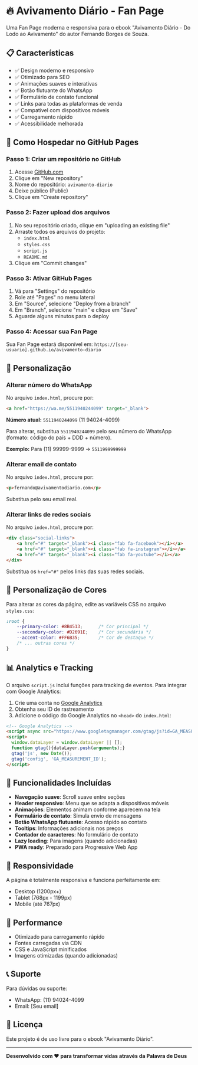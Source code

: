 # 🔥 Avivamento Diário - Fan Page

Uma Fan Page moderna e responsiva para o ebook "Avivamento Diário - Do Lodo ao Avivamento" do autor Fernando Borges de Souza.

## 📋 Características

- ✅ Design moderno e responsivo
- ✅ Otimizado para SEO
- ✅ Animações suaves e interativas
- ✅ Botão flutuante do WhatsApp
- ✅ Formulário de contato funcional
- ✅ Links para todas as plataformas de venda
- ✅ Compatível com dispositivos móveis
- ✅ Carregamento rápido
- ✅ Acessibilidade melhorada

## 🚀 Como Hospedar no GitHub Pages

### Passo 1: Criar um repositório no GitHub

1. Acesse [GitHub.com](https://github.com)
2. Clique em "New repository"
3. Nome do repositório: `avivamento-diario`
4. Deixe público (Public)
5. Clique em "Create repository"

### Passo 2: Fazer upload dos arquivos

1. No seu repositório criado, clique em "uploading an existing file"
2. Arraste todos os arquivos do projeto:
   - `index.html`
   - `styles.css`
   - `script.js`
   - `README.md`
3. Clique em "Commit changes"

### Passo 3: Ativar GitHub Pages

1. Vá para "Settings" do repositório
2. Role até "Pages" no menu lateral
3. Em "Source", selecione "Deploy from a branch"
4. Em "Branch", selecione "main" e clique em "Save"
5. Aguarde alguns minutos para o deploy

### Passo 4: Acessar sua Fan Page

Sua Fan Page estará disponível em:
`https://[seu-usuario].github.io/avivamento-diario`

## 📱 Personalização

### Alterar número do WhatsApp

No arquivo `index.html`, procure por:
```html
<a href="https://wa.me/5511940244099" target="_blank">
```

**Número atual:** `5511940244099` (11 94024-4099)

Para alterar, substitua `5511940244099` pelo seu número do WhatsApp (formato: código do país + DDD + número).

**Exemplo:** Para (11) 99999-9999 → `5511999999999`

### Alterar email de contato

No arquivo `index.html`, procure por:
```html
<p>fernando@avivamentodiario.com</p>
```

Substitua pelo seu email real.

### Alterar links de redes sociais

No arquivo `index.html`, procure por:
```html
<div class="social-links">
    <a href="#" target="_blank"><i class="fab fa-facebook"></i></a>
    <a href="#" target="_blank"><i class="fab fa-instagram"></i></a>
    <a href="#" target="_blank"><i class="fab fa-youtube"></i></a>
</div>
```

Substitua os `href="#"` pelos links das suas redes sociais.

## 🎨 Personalização de Cores

Para alterar as cores da página, edite as variáveis CSS no arquivo `styles.css`:

```css
:root {
    --primary-color: #8B4513;      /* Cor principal */
    --secondary-color: #D2691E;    /* Cor secundária */
    --accent-color: #FF6B35;       /* Cor de destaque */
    /* ... outras cores */
}
```

## 📊 Analytics e Tracking

O arquivo `script.js` inclui funções para tracking de eventos. Para integrar com Google Analytics:

1. Crie uma conta no [Google Analytics](https://analytics.google.com)
2. Obtenha seu ID de rastreamento
3. Adicione o código do Google Analytics no `<head>` do `index.html`:

```html
<!-- Google Analytics -->
<script async src="https://www.googletagmanager.com/gtag/js?id=GA_MEASUREMENT_ID"></script>
<script>
  window.dataLayer = window.dataLayer || [];
  function gtag(){dataLayer.push(arguments);}
  gtag('js', new Date());
  gtag('config', 'GA_MEASUREMENT_ID');
</script>
```

## 🔧 Funcionalidades Incluídas

- **Navegação suave**: Scroll suave entre seções
- **Header responsivo**: Menu que se adapta a dispositivos móveis
- **Animações**: Elementos animam conforme aparecem na tela
- **Formulário de contato**: Simula envio de mensagens
- **Botão WhatsApp flutuante**: Acesso rápido ao contato
- **Tooltips**: Informações adicionais nos preços
- **Contador de caracteres**: No formulário de contato
- **Lazy loading**: Para imagens (quando adicionadas)
- **PWA ready**: Preparado para Progressive Web App

## 📱 Responsividade

A página é totalmente responsiva e funciona perfeitamente em:
- Desktop (1200px+)
- Tablet (768px - 1199px)
- Mobile (até 767px)

## 🚀 Performance

- Otimizado para carregamento rápido
- Fontes carregadas via CDN
- CSS e JavaScript minificados
- Imagens otimizadas (quando adicionadas)

## 📞 Suporte

Para dúvidas ou suporte:
- WhatsApp: (11) 94024-4099
- Email: [Seu email]

## 📄 Licença

Este projeto é de uso livre para o ebook "Avivamento Diário".

---

**Desenvolvido com ❤️ para transformar vidas através da Palavra de Deus** 